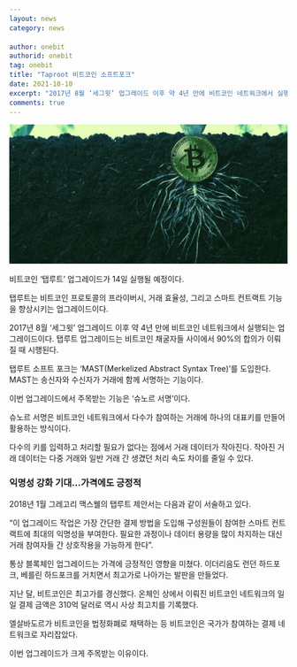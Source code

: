 ```yaml
---
layout: news
category: news

author: onebit
authorid: onebit
tag: onebit
title: "Taproot 비트코인 소프트포크"
date: 2021-10-10
excerpt: "2017년 8월 ‘세그윗’ 업그레이드 이후 약 4년 만에 비트코인 네트워크에서 실행되는 업그레이드이다. 탭루트 업그레이드는 비트코인 채굴자들 사이에서 90%의 합의가 이뤄질 때 시행된다."
comments: true
---
```


![](/asset/img/post/taproot.jpg)

비트코인 ‘탭루트’ 업그레이드가 14일 실행될 예정이다.

탭루트는 비트코인 프로토콜의 프라이버시, 거래 효율성, 그리고 스마트 컨트랙트 기능을 향상시키는 업그레이드이다.

2017년 8월 ‘세그윗’ 업그레이드 이후 약 4년 만에 비트코인 네트워크에서 실행되는 업그레이드이다. 탭루트 업그레이드는 비트코인 채굴자들 사이에서 90%의 합의가 이뤄질 때 시행된다.

탭루트 소프트 포크는 ‘MAST(Merkelized Abstract Syntax Tree)’를 도입한다. MAST는 송신자와 수신자가 거래에 함께 서명하는 기능이다.


이번 업그레이드에서 주목받는 기능은 ‘슈노르 서명’이다.

슈노르 서명은 비트코인 네트워크에서 다수가 참여하는 거래에 하나의 대표키를 만들어 활용하는 방식이다.

다수의 키를 입력하고 처리할 필요가 없다는 점에서 거래 데이터가 작아진다. 작아진 거래 데이터는 다중 거래와 일반 거래 간 생겼던 처리 속도 차이를 줄일 수 있다.

### 익명성 강화 기대…가격에도 긍정적

2018년 1월 그레고리 맥스웰의 탭루트 제안서는 다음과 같이 서술하고 있다.


“이 업그레이드 작업은 가장 간단한 결제 방법을 도입해 구성원들이 참여한 스마트 컨트랙트에 최대의 익명성을 부여한다. 필요한 과정이나 데이터 용량을 많이 차지하는 대신 거래 참여자들 간 상호작용을 가능하게 한다”.

통상 블록체인 업그레이드는 가격에 긍정적인 영향을 미쳤다. 이더리음도 런던 하드포크, 베를린 하드포크를 거치면서 최고가로 나아가는 발판을 만들었다.

지난 달, 비트코인은 최고가를 경신했다. 온체인 상에서 이뤄진 비트코인 네트워크의 일일 결제 금액은 310억 달러로 역시 사상 최고치를 기록했다.

엘살바도르가 비트코인을 법정화폐로 채택하는 등 비트코인은 국가가 참여하는 결제 네트워크로 자리잡았다.

이번 업그레이드가 크게 주목받는 이유이다.
